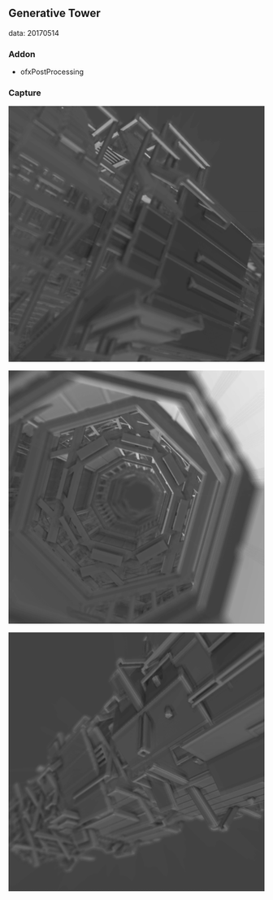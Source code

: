 ## Generative Tower
data: 20170514

### Addon
* ofxPostProcessing

### Capture
![1](./bin/screenshot1.png)

![2](./bin/screenshot2.png)

![3](./bin/screenshot3.png)
